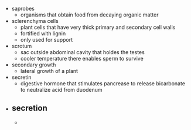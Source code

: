 - saprobes
	- organisms that obtain food from decaying organic matter
- sclerenchyma cells
	- plant cells that have very thick primary and secondary cell walls
	- fortified with lignin
	- only used for support
- scrotum
	- sac outside abdominal cavity that holdes the testes
	- cooler temperature there enables sperm to survive
- secondary growth
	- lateral growth of a plant
- secretin
	- digestive hormone that stimulates pancrease to release bicarbonate to neutralize acid from duodenum
- secretion
	-
	-